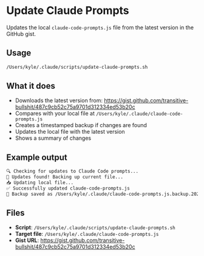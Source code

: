 # Update Claude Prompts

Updates the local `claude-code-prompts.js` file from the latest version in the
GitHub gist.

## Usage

```bash
/Users/kyle/.claude/scripts/update-claude-prompts.sh
```

## What it does

- Downloads the latest version from: <https://gist.github.com/transitive-bullshit/487c9cb52c75a9701d312334ed53b20c>
- Compares with your local file at `/Users/kyle/.claude/claude-code-prompts.js`
- Creates a timestamped backup if changes are found
- Updates the local file with the latest version
- Shows a summary of changes

## Example output

```bash
🔍 Checking for updates to Claude Code prompts...
🔄 Updates found! Backing up current file...
📥 Updating local file...
✅ Successfully updated claude-code-prompts.js
💾 Backup saved as /Users/kyle/.claude/claude-code-prompts.js.backup.20250605-145057
```

## Files

- **Script**: `/Users/kyle/.claude/scripts/update-claude-prompts.sh`
- **Target file**: `/Users/kyle/.claude/claude-code-prompts.js`
- **Gist URL**: <https://gist.github.com/transitive-bullshit/487c9cb52c75a9701d312334ed53b20c>
